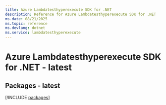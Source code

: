 ```yaml
---
title: Azure Lambdatesthyperexecute SDK for .NET
description: Reference for Azure Lambdatesthyperexecute SDK for .NET
ms.date: 08/21/2025
ms.topic: reference
ms.devlang: dotnet
ms.service: lambdatesthyperexecute
---
```

# Azure Lambdatesthyperexecute SDK for .NET - latest
## Packages - latest
[!INCLUDE [packages](lambdatesthyperexecute-index.md)]